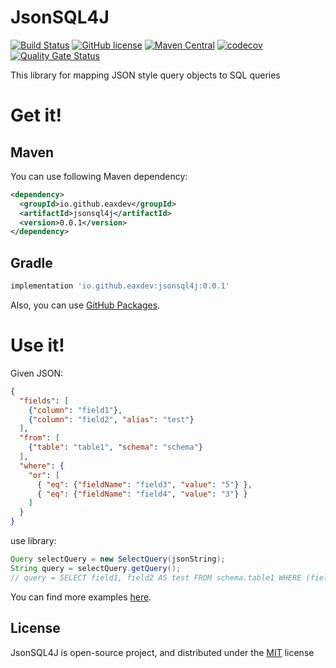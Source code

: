 # JsonSQL4J
[![Build Status](https://github.com/eaxdev/JsonSQL4J/workflows/build/badge.svg)](https://github.com/eaxdev/JsonSQL4J/actions)
[![GitHub license](https://img.shields.io/badge/license-MIT-blue.svg)](https://raw.githubusercontent.com/eaxdev/Java-JsonResume-Validator/master/LICENSE)
[![Maven Central](https://img.shields.io/maven-central/v/io.github.eaxdev/jsonsql4j.svg?label=Maven%20Central)](https://search.maven.org/search?q=g:%22io.github.eaxdev%22%20AND%20a:%22jsonsql4j%22)
[![codecov](https://codecov.io/gh/eaxdev/JsonSQL4J/branch/master/graph/badge.svg)](https://codecov.io/gh/eaxdev/JsonSQL4J)
[![Quality Gate Status](https://sonarcloud.io/api/project_badges/measure?project=eaxdev_JsonSQL4J&metric=alert_status)](https://sonarcloud.io/dashboard?id=eaxdev_JsonSQL4J)

This library for mapping JSON style query objects to SQL queries

# Get it!

## Maven

You can use following Maven dependency:

```xml
<dependency>
  <groupId>io.github.eaxdev</groupId>
  <artifactId>jsonsql4j</artifactId>
  <version>0.0.1</version>
</dependency>
```
## Gradle

```groovy
implementation 'io.github.eaxdev:jsonsql4j:0.0.1'
```
Also, you can use [GitHub Packages](https://github.com/eaxdev/JsonSQL4J/packages).

# Use it!

Given JSON:

```json
{
  "fields": [
    {"column": "field1"},
    {"column": "field2", "alias": "test"}
  ],
  "from": [
    {"table": "table1", "schema": "schema"}
  ],
  "where": {
    "or": [
      { "eq": {"fieldName": "field3", "value": "5"} },
      { "eq": {"fieldName": "field4", "value": "3"} }
    ]
  }
}
```

use library:

```java
Query selectQuery = new SelectQuery(jsonString);
String query = selectQuery.getQuery();
// query = SELECT field1, field2 AS test FROM schema.table1 WHERE (field3 = 5 OR field4 = 3)

```
You can find more examples [here](src/test/resources).

## License

JsonSQL4J is open-source project, and distributed under the [MIT](http://choosealicense.com/licenses/mit/) license
